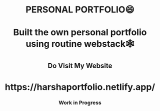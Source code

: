 <h1 align="center">PERSONAL PORTFOLIO😄</h1>
<h1 align="center">Built the own personal portfolio using routine webstack🕸️</h1>
<h2 align="center">Do Visit My Website</h1>
<h1 align="center">https://harshaportfolio.netlify.app/</h1>
<h3 align = "center"> Work in Progress </h3>
